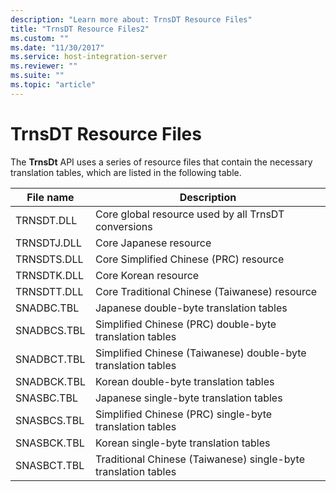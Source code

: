 ```yaml
---
description: "Learn more about: TrnsDT Resource Files"
title: "TrnsDT Resource Files2"
ms.custom: ""
ms.date: "11/30/2017"
ms.service: host-integration-server
ms.reviewer: ""
ms.suite: ""
ms.topic: "article"
---
```

# TrnsDT Resource Files
The **TrnsDt** API uses a series of resource files that contain the necessary translation tables, which are listed in the following table.  
  
|File name|Description|  
|---------------|-----------------|  
|TRNSDT.DLL|Core global resource used by all TrnsDT conversions|  
|TRNSDTJ.DLL|Core Japanese resource|  
|TRNSDTS.DLL|Core Simplified Chinese (PRC) resource|  
|TRNSDTK.DLL|Core Korean resource|  
|TRNSDTT.DLL|Core Traditional Chinese (Taiwanese) resource|  
|SNADBC.TBL|Japanese double-byte translation tables|  
|SNADBCS.TBL|Simplified Chinese (PRC) double-byte translation tables|  
|SNADBCT.TBL|Simplified Chinese (Taiwanese) double-byte translation tables|  
|SNADBCK.TBL|Korean double-byte translation tables|  
|SNASBC.TBL|Japanese single-byte translation tables|  
|SNASBCS.TBL|Simplified Chinese (PRC) single-byte translation tables|  
|SNASBCK.TBL|Korean single-byte translation tables|  
|SNASBCT.TBL|Traditional Chinese (Taiwanese) single-byte translation tables|
